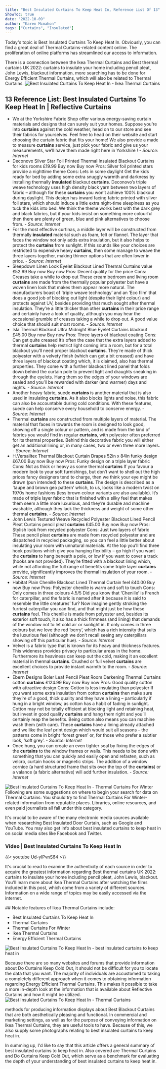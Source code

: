 ```yaml
---
title: "Best Insulated Curtains To Keep Heat In, Reference List Of 13"
ShowToc: true 
date: "2022-10-09"
author: "Karen Mcmahon" 
tags: ["Curtains", "Insulated"]
---
```


Today's topic is Best Insulated Curtains To Keep Heat In. Obviously, you can find a great deal of Thermal Curtains-related content online. The proliferation of online platforms has streamlined our access to information.

There is a connection between the Ikea Thermal Curtains and Best thermal curtains UK 2022: curtains to insulate your home including pencil pleat, John Lewis, blackout information. more searching has to be done for Energy Efficient Thermal Curtains, which will also be related to Thermal Curtains.
<img loading="lazy" src="http://i.kinja-img.com/gawker-media/image/upload/s--bQzgMf53--/c_fit,fl_progressive,q_80,w_320/18fc4t6mk5zodjpg.jpg" onerror="this.onerror=null;this.src='https://blogger.googleusercontent.com/img/a/AVvXsEhe7F7TRXHtjiKvHb5vS7DmnxvpHiDyoYyYvm1nHB3Qp2_w3BnM6A2eq4v7FYxCC9bfZt3a9vIMtAYEKUiaDQbHMg-ViyGmRIj39MLp0bGFfgfYw1Dc9q_H-T0wiTm3l0Uq42dETrN9eC8aGJ9_IORZsxST1AcLR7np1koOfcc7tnHa4S8Mwz_xD9d0=s16000';" alt="Best Insulated Curtains To Keep Heat In - Ikea Thermal Curtains" >

## 13 Reference List: Best Insulated Curtains To Keep Heat In | Reflective Curtains
-   We at the Yorkshire Fabric Shop offer various energy-saving curtain materials and designs that can surely suit your homes. Suppose you're into **curtains** against the cold weather, head on to our store and see their fabrics for yourselves. Feel free to head on their website and start choosing the curtain fabric that fits your home! We also provide a made to measure **curtains** service, just pick your fabric and give us your measurements, we’ll have them made right here in Yorkshire ! - <cite>Source: Internet</cite>
-   Deconovo Silver Star Foil Printed Thermal Insulated Blackout Curtains for kids rooms £19.99 Buy now Buy now Pros: Silver foil printed stars provide a nighttime theme Cons: Lets in some daylight Get the kids ready for bed by adding some extra snuggly warmth and darkness by installing thermally **insulated** blackout **curtains**. Deconovo’s triple weave technology uses high density black yarn between two layers of fabric – although for these **curtains** you won’t achieve 100% blackout during daylight. This design has inward facing fabric printed with silver foil stars, which should induce a little extra night-time sleepiness as you tuck the kids into bed. We think the theme works best with the dark grey and black fabrics, but if your kids insist on something more colourful then there are plenty of green, blue and pink alternatives to choose from. - <cite>Source: Internet</cite>
-   For the most effective curtinas, a middle layer will be constructed from thermally **insulated** material such as foam, felt or flannel. The layer that faces the window not only adds extra insulation, but it also helps to protect the **curtains** from sunlight. If this sounds like your choices are restricted to expensive heavy **curtains**, then some manage to weave the three layers together, making thinner options that are often lower in price. - <cite>Source: Internet</cite>
-   Sleepdown Linen Look Eyelet Blackout Lined Thermal Curtains value £52.99 Buy now Buy now Pros: Decent quality for the price Cons: Creases take a while to drop out These cream bedroom and living room **curtains** are made from the thermally popular polyester but have a woven linen look that makes them appear more natural. The manufacturers boast of ‘triple weave technology’ and an ‘Eco film’ that does a good job of blocking out light (despite their light colour) and protects against UV, besides providing that much sought after thermal insulation. They’re a little thicker than other **curtains** in their price range and certainly have a look of quality, although you may hear the occasional grumble of creases taking a while to drop out. A good value choice that should suit most rooms. - <cite>Source: Internet</cite>
-   Isla Thermal Blackout Ultra Midnight Blue Eyelet Curtains blackout £45.00 Buy now Buy now Pros: Three layers of blackout coating Cons: Can get quite creased It’s often the case that the extra layers added to thermal **curtains** help restrict light coming into a room, but for a total blackout you’ll need proper blackout **curtains**. They’re made of thick polyester with a velvety finish (which can get a bit creased) and have three layers of blackout coating which, it is claimed, also has thermal properties. They come with a further blackout lined panel that folds down behind the curtain pole to prevent light and draughts sneaking in through the eyelets. Hang them so the edges of your windows are sealed and you’ll be rewarded with darker (and warmer) days and nights. - <cite>Source: Internet</cite>
-   Another heavy fabric, suede **curtains** is another material that is also used in insulating **curtains**. As it also blocks lights and noise, this fabric can also be accountable during cold conditions. With these features, suede can help conserve every household to conserve energy. - <cite>Source: Internet</cite>
-   Thermal **curtains** are constructed from multiple layers of material. The material that faces in towards the room is designed to look good, showing off a single colour or pattern, and is made from the kind of fabrics you would find in regular **curtains**, with polyester often preferred for its thermal properties. Behind this decorative fabric you will either get an additional lining or, in many cases, two or even three more layers. - <cite>Source: Internet</cite>
-   H.Versailtex Thermal Blackout Curtain Drapes 52in x 84in funky design £67.00 Buy now Buy now Pros: Funky design on a triple layer fabric Cons: Not as thick or heavy as some thermal **curtains** If you favour a modern look to your soft furnishings, but don’t want to shell out the high prices fancy designers tend to charge, then we think your eye might be drawn (pun intended) to these **curtains**. The design is described as a ‘taupe and brown geo pattern’ which, to us, looks like a modern twist on 1970s home fashions (less brown colour variants are also available). It’s made of triple layer fabric that is finished with a silky feel that makes them seem a little more luxurious, and they’re durable and machine washable, although they lack the thickness and weight of some other thermal **curtains**. - <cite>Source: Internet</cite>
-   John Lewis Textured Weave Recycled Polyester Blackout Lined Pencil Pleat Curtains pencil pleat **curtains** £45.00 Buy now Buy now Pros: Stylish look from recycled polyester Cons: Just two layers of fabric These pencil pleat **curtains** are made from recycled polyester and are dispatched in recycled packaging, so you can feel a little better about insulating your room with unnatural materials. At the top you’ll find three hook positions which give you hanging flexibility – go high if you want the **curtains** to hang beneath a pole, or low if you want to cover a track (hooks are not provided). They’re fitted with a blackout lining which, while not affording the full range of benefits some triple layer **curtains** provide, significantly improves the thermal insulation of your room. - <cite>Source: Internet</cite>
-   Habitat Plain Chenille Blackout Lined Thermal Curtain feel £40.00 Buy now Buy now Pros: Polyester chenille is warm and soft to touch Cons: Only comes in three colours 4.5/5 Did you know that ‘Chenille’ is French for caterpillar, and the fabric is named after it because it is said to resemble the little creatures’ fur? Now imagine gently stroking the furriest caterpillar you can find, and that might just be how these **curtains** feel. This chenille is made from polyester and, besides its exterior soft touch, it also has a thick firmness (and lining) that demands of the window not to let cold air or sunlight in. It only comes in three colours but we love the red ‘berry’, which has a rich intensity that suits the luxurious feel (although we don’t recall seeing any caterpillars showing off this particular hue). - <cite>Source: Internet</cite>
-   Velvet is a fabric type that is known for its heavy and thickness features. This wideness provides privacy to particular areas in the home. Furthermore its heaviness can keep out the cold, making it an excellent material in thermal **curtains**. Crushed or full velvet **curtains** are excellent choices to provide instant warmth to the room. - <cite>Source: Internet</cite>
-   Ebern Designs Boler Leaf Pencil Pleat Room Darkening Thermal Curtains cotton **curtains** £124.99 Buy now Buy now Pros: Good quality cotton with attractive design Cons: Cotton is less insulating than polyester If you want some extra insulation from cotton **curtains** then make sure they’re of a good, thick quality and they have a lining – particularly if hung in a bright window, as cotton has a habit of fading in sunlight. Cotton may not be totally efficient at blocking light and retaining heat, but invest in good quality **curtains** and hang them right and you’ll certainly reap the benefits. Being cotton also means you can machine wash them (with care). These **curtains** have a lining already attached and we like the leaf print design which would suit all seasons – the patterns come in bright ‘forest green’ or, for those who prefer a subtler look, ‘soft grey’. - <cite>Source: Internet</cite>
-   Once hung, you can create an even tighter seal by fixing the edges of the **curtains** to the window frames or walls. This needs to be done with something that you can quickly and easily open and refasten, such as velcro, curtain hooks or magnetic strips. The addition of a window cornice (a hard structured frame that sits over the top of the **curtains**) or a valance (a fabric alternative) will add further insulation. - <cite>Source: Internet</cite>


<img loading="lazy" src="https://www.dogslife.com.au/wp-content/uploads/2014/12/Dog-House_LR.jpg" onerror="this.onerror=null;this.src='https://blogger.googleusercontent.com/img/a/AVvXsEhe7F7TRXHtjiKvHb5vS7DmnxvpHiDyoYyYvm1nHB3Qp2_w3BnM6A2eq4v7FYxCC9bfZt3a9vIMtAYEKUiaDQbHMg-ViyGmRIj39MLp0bGFfgfYw1Dc9q_H-T0wiTm3l0Uq42dETrN9eC8aGJ9_IORZsxST1AcLR7np1koOfcc7tnHa4S8Mwz_xD9d0=s16000';" alt="Best Insulated Curtains To Keep Heat In - Thermal Curtains For Winter" >
Following are some suggestions on where to begin your search for data on Thermal Curtains:
You should try to find Thermal Curtains For Winter-related information from reputable places. Libraries, online resources, and even paid journalists all fall under this category.

It's crucial to be aware of the many electronic media sources available when researching Best Insulated Door Curtain, such as Google and YouTube. You may also get info about best insulated curtains to keep heat in on social media sites like Facebook and Twitter.

### Video | Best Insulated Curtains To Keep Heat In
{{< youtube Ud-yIPvnS64 >}} 


It's crucial to read to examine the authenticity of each source in order to acquire the greatest information regarding Best thermal curtains UK 2022: curtains to insulate your home including pencil pleat, John Lewis, blackout.
You'll learn more about Ikea Thermal Curtains after watching the films included in this post, which come from a variety of different sources. Information on a wide range of topics may be easily accessed via the internet.
<script async="async" data-cfasync="false" src="//normallydemandedalter.com/fe63df3c5408708b15d8dc3d9b206b31/invoke.js"></script>
<div id="container-fe63df3c5408708b15d8dc3d9b206b31"></div>
## Notable features of Ikea Thermal Curtains include:

- Best Insulated Curtains To Keep Heat In
- Thermal Curtains
- Thermal Curtains For Winter
- Ikea Thermal Curtains
- Energy Efficient Thermal Curtains

 <img loading="lazy" src="http://www.tlc-direct.co.uk/Images/Products/size_3/DXCXL12.JPG" onerror="this.onerror=null;this.src='https://blogger.googleusercontent.com/img/a/AVvXsEhe7F7TRXHtjiKvHb5vS7DmnxvpHiDyoYyYvm1nHB3Qp2_w3BnM6A2eq4v7FYxCC9bfZt3a9vIMtAYEKUiaDQbHMg-ViyGmRIj39MLp0bGFfgfYw1Dc9q_H-T0wiTm3l0Uq42dETrN9eC8aGJ9_IORZsxST1AcLR7np1koOfcc7tnHa4S8Mwz_xD9d0=s16000';" alt="Best Insulated Curtains To Keep Heat In - best insulated curtains to keep heat in" >

Because there are so many websites and forums that provide information about Do Curtains Keep Cold Out, it should not be difficult for you to locate the data that you want.
The majority of individuals are accustomed to taking a completely different approach when it comes to obtaining information regarding Energy Efficient Thermal Curtains. This makes it possible to take a more in-depth look at the information that is available about Reflective Curtains and how it might be utilized.
<img loading="lazy" src="https://www.realtree.com/sites/default/files/styles/x_base_767/public/content/essays/realtree-shot-show-hunting-clothes-9.jpg?itok=L7TyUrf5" onerror="this.onerror=null;this.src='https://blogger.googleusercontent.com/img/a/AVvXsEhe7F7TRXHtjiKvHb5vS7DmnxvpHiDyoYyYvm1nHB3Qp2_w3BnM6A2eq4v7FYxCC9bfZt3a9vIMtAYEKUiaDQbHMg-ViyGmRIj39MLp0bGFfgfYw1Dc9q_H-T0wiTm3l0Uq42dETrN9eC8aGJ9_IORZsxST1AcLR7np1koOfcc7tnHa4S8Mwz_xD9d0=s16000';" alt="Best Insulated Curtains To Keep Heat In - Thermal Curtains" >

methods for producing information displays about Best Blackout Curtains that are both aesthetically pleasing and functional. In commercial and marketing settings, as well as for the purpose of conveying information on Ikea Thermal Curtains, they are useful tools to have. Because of this, we also supply some photographs relating to best insulated curtains to keep heat in.

In summing up, I'd like to say that this article offers a general summary of best insulated curtains to keep heat in. Also covered are Thermal Curtains and Do Curtains Keep Cold Out, which serve as a benchmark for evaluating the depth of your understanding of best insulated curtains to keep heat in.
	

